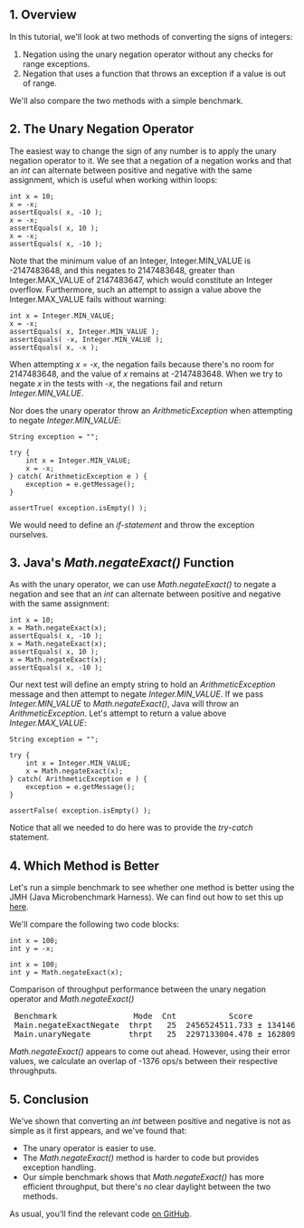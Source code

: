 <h2>1. Overview</h2>
In this tutorial, we'll look at two methods of converting the signs of integers:
<ol>
 	<li>Negation using the unary negation operator without any checks for range exceptions.</li>
 	<li>Negation that uses a function that throws an exception if a value is out of range.</li>
</ol>
We'll also compare the two methods with a simple benchmark.






<h2>2. The Unary Negation Operator</h2>

The easiest way to change the sign of any number is to apply the unary negation operator to it. We see that a negation of a negation works and that an <em>int</em> can alternate between positive and negative with the same assignment, which is useful when working within loops:

<pre><code class="language-java">int x = 10;
x = -x;
assertEquals( x, -10 );
x = -x;
assertEquals( x, 10 );
x = -x;
assertEquals( x, -10 );</code></pre>

Note that the minimum value of an Integer, Integer.MIN_VALUE is -2147483648, and this negates to 2147483648, greater than Integer.MAX_VALUE of 2147483647, which would constitute an Integer overflow. Furthermore, such an attempt to assign a value above the Integer.MAX_VALUE fails without warning:

<pre><code class="language-java">int x = Integer.MIN_VALUE;
x = -x;
assertEquals( x, Integer.MIN_VALUE );
assertEquals( -x, Integer.MIN_VALUE );
assertEquals( x, -x );</code></pre>

When attempting <em>x = -x</em>, the negation fails because there's no room for 2147483648, and the value of <em>x</em> remains at -2147483648. When we try to negate <em>x</em> in the tests with <em>-x</em>, the negations fail and return <em>
Integer.MIN_VALUE</em>.

Nor does the unary operator throw an <em>ArithmeticException</em> when attempting to negate <em>Integer.MIN_VALUE</em>:

<pre><code class="language-">String exception = "";

try {
    int x = Integer.MIN_VALUE;
    x = -x;
} catch( ArithmeticException e ) {
    exception = e.getMessage();
}

assertTrue( exception.isEmpty() );</code></pre>

We would need to define an <em>if-statement</em> and throw the exception ourselves.









<h2>3. Java's <em>Math.negateExact()</em> Function</h2>

As with the unary operator, we can use <em>Math.negateExact()</em> to negate a negation and see that an <em>int</em> can alternate between positive and negative with the same assignment:
<pre><code class="language-java">int x = 10;
x = Math.negateExact(x);
assertEquals( x, -10 );
x = Math.negateExact(x);
assertEquals( x, 10 );
x = Math.negateExact(x);
assertEquals( x, -10 );
</code></pre>
Our next test will define an empty string to hold an <em>ArithmeticException</em> message and then attempt to negate <em>Integer.MIN_VALUE</em>. If we pass <em>Integer.MIN_VALUE</em> to <em>Math.negateExact()</em>, Java will throw an <em>
ArithmeticException</em>. Let's attempt to return a value above <em>Integer.MAX_VALUE</em>:
<pre><code class="language-java">String exception = "";

try {
    int x = Integer.MIN_VALUE;
    x = Math.negateExact(x);
} catch( ArithmeticException e ) {
    exception = e.getMessage();
}

assertFalse( exception.isEmpty() );</code></pre>
Notice that all we needed to do here was to provide the <em>try-catch</em> statement.
<h2>4. Which Method is Better</h2>
Let's run a simple benchmark to see whether one method is better using the JMH (Java Microbenchmark Harness). We can find out how to set this up <a href="https://www.baeldung.com/java-microbenchmark-harness#start">here</a>.<code class="language-xml"></code>

We'll compare the following two code blocks:
<pre><code class="language-java">int x = 100;
int y = -x;</code></pre>
<pre><code class="language-java">int x = 100;
int y = Math.negateExact(x);</code></pre>
Comparison of throughput performance between the unary negation operator and <em>Math.negateExact()</em>
<pre> Benchmark                Mode  Cnt           Score           Error  Units
 Main.negateExactNegate  thrpt   25  2456524511.733 ± 134146059.353  ops/s
 Main.unaryNegate        thrpt   25  2297133004.478 ± 162809671.980  ops/s
</pre>
<em>Math.negateExact()</em> appears to come out ahead. However, using their error values, we calculate an overlap of -1376 ops/s between their respective throughputs.


<h2>5. Conclusion</h2>
We've shown that converting an <em>int</em> between positive and negative is not as simple as it first appears, and we've found that:
<ul>
 	<li>The unary operator is easier to use.</li>
 	<li>The <em>Math.negateExact()</em> method is harder to code but provides exception handling.</li>
 	<li>Our simple benchmark shows that <em>Math.negateExact()</em> has more efficient throughput, but there's no clear daylight between the two methods.</li>
</ul>
As usual, you'll find the relevant code <a href="https://github.com/eugenp/tutorials/tree/master/core-java-modules">on GitHub</a>.